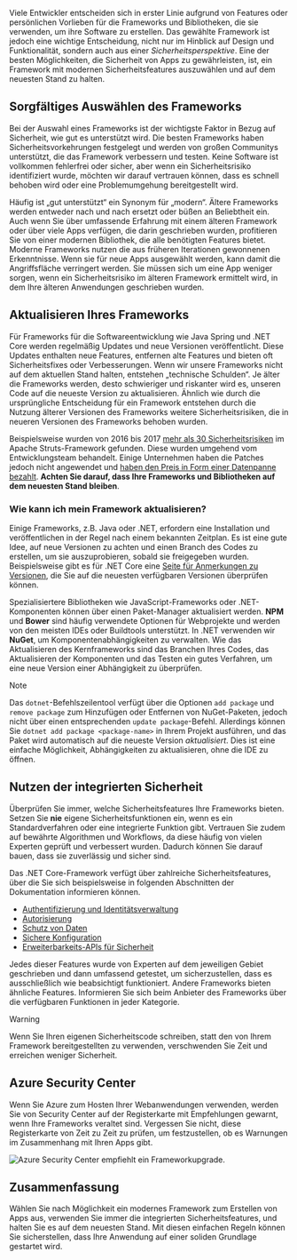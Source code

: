 Viele Entwickler entscheiden sich in erster Linie aufgrund von Features oder persönlichen Vorlieben für die Frameworks und Bibliotheken, die sie verwenden, um ihre Software zu erstellen. Das gewählte Framework ist jedoch eine wichtige Entscheidung, nicht nur im Hinblick auf Design und Funktionalität, sondern auch aus einer _Sicherheitsperspektive_. Eine der besten Möglichkeiten, die Sicherheit von Apps zu gewährleisten, ist, ein Framework mit modernen Sicherheitsfeatures auszuwählen und auf dem neuesten Stand zu halten.

## <a name="choose-your-framework-carefully"></a>Sorgfältiges Auswählen des Frameworks

Bei der Auswahl eines Frameworks ist der wichtigste Faktor in Bezug auf Sicherheit, wie gut es unterstützt wird. Die besten Frameworks haben Sicherheitsvorkehrungen festgelegt und werden von großen Communitys unterstützt, die das Framework verbessern und testen. Keine Software ist vollkommen fehlerfrei oder sicher, aber wenn ein Sicherheitsrisiko identifiziert wurde, möchten wir darauf vertrauen können, dass es schnell behoben wird oder eine Problemumgehung bereitgestellt wird.

Häufig ist „gut unterstützt“ ein Synonym für „modern“. Ältere Frameworks werden entweder nach und nach ersetzt oder büßen an Beliebtheit ein. Auch wenn Sie über umfassende Erfahrung mit einem älteren Framework oder über viele Apps verfügen, die darin geschrieben wurden, profitieren Sie von einer modernen Bibliothek, die alle benötigten Features bietet. Moderne Frameworks nutzen die aus früheren Iterationen gewonnenen Erkenntnisse. Wenn sie für neue Apps ausgewählt werden, kann damit die Angriffsfläche verringert werden. Sie müssen sich um eine App weniger sorgen, wenn ein Sicherheitsrisiko im älteren Framework ermittelt wird, in dem Ihre älteren Anwendungen geschrieben wurden.

<!-- TODO: add link; Should we be pointing to other modules? -->
<!--
For more information on secure design and reducing threat surface, please see [Design For Security in Azure](../../design-for-security-in-azure/index.yml).
-->

## <a name="keep-your-framework-updated"></a>Aktualisieren Ihres Frameworks

Für Frameworks für die Softwareentwicklung wie Java Spring und .NET Core werden regelmäßig Updates und neue Versionen veröffentlicht. Diese Updates enthalten neue Features, entfernen alte Features und bieten oft Sicherheitsfixes oder Verbesserungen. Wenn wir unsere Frameworks nicht auf dem aktuellen Stand halten, entstehen „technische Schulden“. Je älter die Frameworks werden, desto schwieriger und riskanter wird es, unseren Code auf die neueste Version zu aktualisieren. Ähnlich wie durch die ursprüngliche Entscheidung für ein Framework entstehen durch die Nutzung älterer Versionen des Frameworks weitere Sicherheitsrisiken, die in neueren Versionen des Frameworks behoben wurden.

Beispielsweise wurden von 2016 bis 2017 [mehr als 30 Sicherheitsrisiken](https://www.cvedetails.com/product/6117/Apache-Struts.html?vendor_id=45) im Apache Struts-Framework gefunden. Diese wurden umgehend vom Entwicklungsteam behandelt. Einige Unternehmen haben die Patches jedoch nicht angewendet und [haben den Preis in Form einer Datenpanne bezahlt](https://www.zdnet.com/article/equifax-confirms-apache-struts-flaw-it-failed-to-patch-was-to-blame-for-data-breach/). **Achten Sie darauf, dass Ihre Frameworks und Bibliotheken auf dem neuesten Stand bleiben**.

### <a name="how-do-i-update-my-framework"></a>Wie kann ich mein Framework aktualisieren?

Einige Frameworks, z.B. Java oder .NET, erfordern eine Installation und veröffentlichen in der Regel nach einem bekannten Zeitplan. Es ist eine gute Idee, auf neue Versionen zu achten und einen Branch des Codes zu erstellen, um sie auszuprobieren, sobald sie freigegeben wurden. Beispielsweise gibt es für .NET Core eine [Seite für Anmerkungen zu Versionen](https://github.com/dotnet/core/tree/master/release-notes), die Sie auf die neuesten verfügbaren Versionen überprüfen können.

Spezialisiertere Bibliotheken wie JavaScript-Frameworks oder .NET-Komponenten können über einen Paket-Manager aktualisiert werden. **NPM** und **Bower** sind häufig verwendete Optionen für Webprojekte und werden von den meisten IDEs oder Buildtools unterstützt. In .NET verwenden wir **NuGet**, um Komponentenabhängigkeiten zu verwalten. Wie das Aktualisieren des Kernframeworks sind das Branchen Ihres Codes, das Aktualisieren der Komponenten und das Testen ein gutes Verfahren, um eine neue Version einer Abhängigkeit zu überprüfen.

> [!NOTE]
> Das `dotnet`-Befehlszeilentool verfügt über die Optionen `add package` und `remove package` zum Hinzufügen oder Entfernen von NuGet-Paketen, jedoch nicht über einen entsprechenden `update package`-Befehl. Allerdings können Sie `dotnet add package <package-name>` in Ihrem Projekt ausführen, und das Paket wird automatisch auf die neueste Version _aktualisiert_. Dies ist eine einfache Möglichkeit, Abhängigkeiten zu aktualisieren, ohne die IDE zu öffnen.

## <a name="take-advantage-of-built-in-security"></a>Nutzen der integrierten Sicherheit

Überprüfen Sie immer, welche Sicherheitsfeatures Ihre Frameworks bieten. Setzen Sie **nie** eigene Sicherheitsfunktionen ein, wenn es ein Standardverfahren oder eine integrierte Funktion gibt. Vertrauen Sie zudem auf bewährte Algorithmen und Workflows, da diese häufig von vielen Experten geprüft und verbessert wurden. Dadurch können Sie darauf bauen, dass sie zuverlässig und sicher sind.

Das .NET Core-Framework verfügt über zahlreiche Sicherheitsfeatures, über die Sie sich beispielsweise in folgenden Abschnitten der Dokumentation informieren können.
* [Authentifizierung und Identitätsverwaltung](https://docs.microsoft.com/en-us/aspnet/core/security/authentication/index?view=aspnetcore-2.1)
* [Autorisierung](https://docs.microsoft.com/en-us/aspnet/core/security/authorization/index?view=aspnetcore-2.1)
* [Schutz von Daten](https://docs.microsoft.com/en-us/aspnet/core/security/data-protection/index?view=aspnetcore-2.1)
* [Sichere Konfiguration](https://docs.microsoft.com/en-us/aspnet/core/security/data-protection/configuration/index?view=aspnetcore-2.1)
* [Erweiterbarkeits-APIs für Sicherheit](https://docs.microsoft.com/en-us/aspnet/core/security/data-protection/extensibility/index?view=aspnetcore-2.1)

Jedes dieser Features wurde von Experten auf dem jeweiligen Gebiet geschrieben und dann umfassend getestet, um sicherzustellen, dass es ausschließlich wie beabsichtigt funktioniert. Andere Frameworks bieten ähnliche Features. Informieren Sie sich beim Anbieter des Frameworks über die verfügbaren Funktionen in jeder Kategorie.

> [!WARNING]
> Wenn Sie Ihren eigenen Sicherheitscode schreiben, statt den von Ihrem Framework bereitgestellten zu verwenden, verschwenden Sie Zeit und erreichen weniger Sicherheit.


## <a name="azure-security-center"></a>Azure Security Center

Wenn Sie Azure zum Hosten Ihrer Webanwendungen verwenden, werden Sie von Security Center auf der Registerkarte mit Empfehlungen gewarnt, wenn Ihre Frameworks veraltet sind.  Vergessen Sie nicht, diese Registerkarte von Zeit zu Zeit zu prüfen, um festzustellen, ob es Warnungen im Zusammenhang mit Ihren Apps gibt.

![Azure Security Center empfiehlt ein Frameworkupgrade.](../media-draft/ASCFramework.png)


## <a name="summary"></a>Zusammenfassung

Wählen Sie nach Möglichkeit ein modernes Framework zum Erstellen von Apps aus, verwenden Sie immer die integrierten Sicherheitsfeatures, und halten Sie es auf dem neuesten Stand. Mit diesen einfachen Regeln können Sie sicherstellen, dass Ihre Anwendung auf einer soliden Grundlage gestartet wird.
